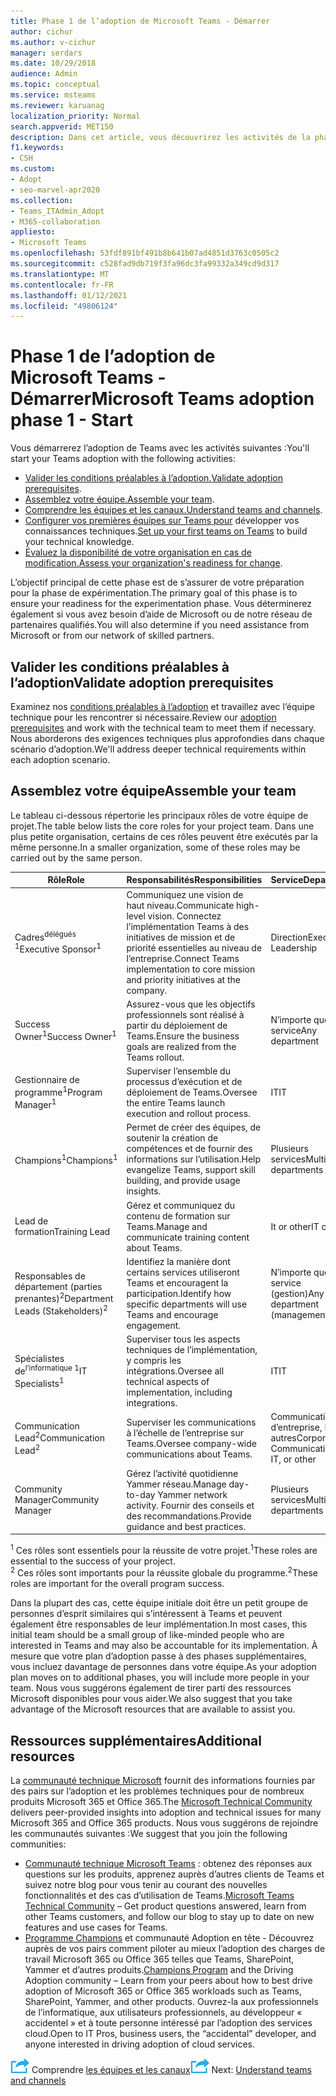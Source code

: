 ```yaml
---
title: Phase 1 de l’adoption de Microsoft Teams - Démarrer
author: cichur
ms.author: v-cichur
manager: serdars
ms.date: 10/29/2018
audience: Admin
ms.topic: conceptual
ms.service: msteams
ms.reviewer: karuanag
localization_priority: Normal
search.appverid: MET150
description: Dans cet article, vous découvrirez les activités de la phase de démarrage de l’adoption de Microsoft Teams. Comprendre les meilleures pratiques en matière de configuration de Microsoft Teams et de planification d’équipe.
f1.keywords:
- CSH
ms.custom:
- Adopt
- seo-marvel-apr2020
ms.collection:
- Teams_ITAdmin_Adopt
- M365-collaboration
appliesto:
- Microsoft Teams
ms.openlocfilehash: 53fdf891bf491b8b641b07ad4851d3763c0505c2
ms.sourcegitcommit: c528fad9db719f3fa96dc3fa99332a349cd9d317
ms.translationtype: MT
ms.contentlocale: fr-FR
ms.lasthandoff: 01/12/2021
ms.locfileid: "49806124"
---
```

# <a name="microsoft-teams-adoption-phase-1---start"></a><span data-ttu-id="03cba-104">Phase 1 de l’adoption de Microsoft Teams - Démarrer</span><span class="sxs-lookup"><span data-stu-id="03cba-104">Microsoft Teams adoption phase 1 - Start</span></span>

<span data-ttu-id="03cba-105">Vous démarrerez l’adoption de Teams avec les activités suivantes :</span><span class="sxs-lookup"><span data-stu-id="03cba-105">You'll start your Teams adoption with the following activities:</span></span>

- <span data-ttu-id="03cba-106">[Valider les conditions préalables à l’adoption.](#validate-adoption-prerequisites)</span><span class="sxs-lookup"><span data-stu-id="03cba-106">[Validate adoption prerequisites](#validate-adoption-prerequisites).</span></span>
- <span data-ttu-id="03cba-107">[Assemblez votre équipe.](#assemble-your-team)</span><span class="sxs-lookup"><span data-stu-id="03cba-107">[Assemble your team](#assemble-your-team).</span></span>
- <span data-ttu-id="03cba-108">[Comprendre les équipes et les canaux.](teams-adoption-understand-teams-and-channels.md)</span><span class="sxs-lookup"><span data-stu-id="03cba-108">[Understand teams and channels](teams-adoption-understand-teams-and-channels.md).</span></span>
- <span data-ttu-id="03cba-109">[Configurer vos premières équipes sur Teams pour](teams-adoption-your-first-teams.md) développer vos connaissances techniques.</span><span class="sxs-lookup"><span data-stu-id="03cba-109">[Set up your first teams on Teams](teams-adoption-your-first-teams.md) to build your technical knowledge.</span></span>
- <span data-ttu-id="03cba-110">[Évaluez la disponibilité de votre organisation en cas de modification.](teams-adoption-assess-readiness.md)</span><span class="sxs-lookup"><span data-stu-id="03cba-110">[Assess your organization's readiness for change](teams-adoption-assess-readiness.md).</span></span>

<span data-ttu-id="03cba-111">L’objectif principal de cette phase est de s’assurer de votre préparation pour la phase de expérimentation.</span><span class="sxs-lookup"><span data-stu-id="03cba-111">The primary goal of this phase is to ensure your readiness for the experimentation phase.</span></span> <span data-ttu-id="03cba-112">Vous déterminerez également si vous avez besoin d’aide de Microsoft ou de notre réseau de partenaires qualifiés.</span><span class="sxs-lookup"><span data-stu-id="03cba-112">You will also determine if you need assistance from Microsoft or from our network of skilled partners.</span></span>  

## <a name="validate-adoption-prerequisites"></a><span data-ttu-id="03cba-113">Valider les conditions préalables à l’adoption</span><span class="sxs-lookup"><span data-stu-id="03cba-113">Validate adoption prerequisites</span></span>

<span data-ttu-id="03cba-114">Examinez nos [conditions préalables à l’adoption](teams-adoption-get-started.md#adoption-prerequisites) et travaillez avec l’équipe technique pour les rencontrer si nécessaire.</span><span class="sxs-lookup"><span data-stu-id="03cba-114">Review our [adoption prerequisites](teams-adoption-get-started.md#adoption-prerequisites) and work with the technical team to meet them if necessary.</span></span> <span data-ttu-id="03cba-115">Nous aborderons des exigences techniques plus approfondies dans chaque scénario d’adoption.</span><span class="sxs-lookup"><span data-stu-id="03cba-115">We'll address deeper technical requirements within each adoption scenario.</span></span>

## <a name="assemble-your-team"></a><span data-ttu-id="03cba-116">Assemblez votre équipe</span><span class="sxs-lookup"><span data-stu-id="03cba-116">Assemble your team</span></span>

<span data-ttu-id="03cba-117">Le tableau ci-dessous répertorie les principaux rôles de votre équipe de projet.</span><span class="sxs-lookup"><span data-stu-id="03cba-117">The table below lists the core roles for your project team.</span></span> <span data-ttu-id="03cba-118">Dans une plus petite organisation, certains de ces rôles peuvent être exécutés par la même personne.</span><span class="sxs-lookup"><span data-stu-id="03cba-118">In a smaller organization, some of these roles may be carried out by the same person.</span></span>

| <span data-ttu-id="03cba-119">Rôle</span><span class="sxs-lookup"><span data-stu-id="03cba-119">Role</span></span> | <span data-ttu-id="03cba-120">Responsabilités</span><span class="sxs-lookup"><span data-stu-id="03cba-120">Responsibilities</span></span> | <span data-ttu-id="03cba-121">Service</span><span class="sxs-lookup"><span data-stu-id="03cba-121">Department</span></span> |
| ---- | ---------------- | ---------- |
| <span data-ttu-id="03cba-122">Cadres<sup>délégués 1</sup></span><span class="sxs-lookup"><span data-stu-id="03cba-122">Executive Sponsor<sup>1</sup></span></span> | <span data-ttu-id="03cba-123">Communiquez une vision de haut niveau.</span><span class="sxs-lookup"><span data-stu-id="03cba-123">Communicate high-level vision.</span></span> <span data-ttu-id="03cba-124">Connectez l’implémentation Teams à des initiatives de mission et de priorité essentielles au niveau de l’entreprise.</span><span class="sxs-lookup"><span data-stu-id="03cba-124">Connect Teams implementation to core mission and priority initiatives at the company.</span></span> | <span data-ttu-id="03cba-125">Direction</span><span class="sxs-lookup"><span data-stu-id="03cba-125">Executive Leadership</span></span> |
| <span data-ttu-id="03cba-126">Success Owner<sup>1</sup></span><span class="sxs-lookup"><span data-stu-id="03cba-126">Success Owner<sup>1</sup></span></span> | <span data-ttu-id="03cba-127">Assurez-vous que les objectifs professionnels sont réalisé à partir du déploiement de Teams.</span><span class="sxs-lookup"><span data-stu-id="03cba-127">Ensure the business goals are realized from the Teams rollout.</span></span> | <span data-ttu-id="03cba-128">N’importe quel service</span><span class="sxs-lookup"><span data-stu-id="03cba-128">Any department</span></span> |
| <span data-ttu-id="03cba-129">Gestionnaire de programme<sup>1</sup></span><span class="sxs-lookup"><span data-stu-id="03cba-129">Program Manager<sup>1</sup></span></span> | <span data-ttu-id="03cba-130">Superviser l’ensemble du processus d’exécution et de déploiement de Teams.</span><span class="sxs-lookup"><span data-stu-id="03cba-130">Oversee the entire Teams launch execution and rollout process.</span></span> | <span data-ttu-id="03cba-131">IT</span><span class="sxs-lookup"><span data-stu-id="03cba-131">IT</span></span> |
| <span data-ttu-id="03cba-132">Champions<sup>1</sup></span><span class="sxs-lookup"><span data-stu-id="03cba-132">Champions<sup>1</sup></span></span> | <span data-ttu-id="03cba-133">Permet de créer des équipes, de soutenir la création de compétences et de fournir des informations sur l’utilisation.</span><span class="sxs-lookup"><span data-stu-id="03cba-133">Help evangelize Teams, support skill building, and provide usage insights.</span></span> | <span data-ttu-id="03cba-134">Plusieurs services</span><span class="sxs-lookup"><span data-stu-id="03cba-134">Multiple departments</span></span> |
| <span data-ttu-id="03cba-135">Lead de formation</span><span class="sxs-lookup"><span data-stu-id="03cba-135">Training Lead</span></span> | <span data-ttu-id="03cba-136">Gérez et communiquez du contenu de formation sur Teams.</span><span class="sxs-lookup"><span data-stu-id="03cba-136">Manage and communicate training content about Teams.</span></span> | <span data-ttu-id="03cba-137">It or other</span><span class="sxs-lookup"><span data-stu-id="03cba-137">IT or other</span></span> |
| <span data-ttu-id="03cba-138">Responsables de département (parties prenantes)<sup>2</sup></span><span class="sxs-lookup"><span data-stu-id="03cba-138">Department Leads (Stakeholders)<sup>2</sup></span></span> | <span data-ttu-id="03cba-139">Identifiez la manière dont certains services utiliseront Teams et encouragent la participation.</span><span class="sxs-lookup"><span data-stu-id="03cba-139">Identify how specific departments will use Teams and encourage engagement.</span></span> | <span data-ttu-id="03cba-140">N’importe quel service (gestion)</span><span class="sxs-lookup"><span data-stu-id="03cba-140">Any department (management)</span></span> |
| <span data-ttu-id="03cba-141">Spécialistes de<sup>l’informatique 1</sup></span><span class="sxs-lookup"><span data-stu-id="03cba-141">IT Specialists<sup>1</sup></span></span> | <span data-ttu-id="03cba-142">Superviser tous les aspects techniques de l’implémentation, y compris les intégrations.</span><span class="sxs-lookup"><span data-stu-id="03cba-142">Oversee all technical aspects of implementation, including integrations.</span></span> | <span data-ttu-id="03cba-143">IT</span><span class="sxs-lookup"><span data-stu-id="03cba-143">IT</span></span> |
| <span data-ttu-id="03cba-144">Communication Lead<sup>2</sup></span><span class="sxs-lookup"><span data-stu-id="03cba-144">Communication Lead<sup>2</sup></span></span> | <span data-ttu-id="03cba-145">Superviser les communications à l’échelle de l’entreprise sur Teams.</span><span class="sxs-lookup"><span data-stu-id="03cba-145">Oversee company-wide communications about Teams.</span></span> | <span data-ttu-id="03cba-146">Communications d’entreprise, IT ou autres</span><span class="sxs-lookup"><span data-stu-id="03cba-146">Corporate Communications, IT, or other</span></span> |
| <span data-ttu-id="03cba-147">Community Manager</span><span class="sxs-lookup"><span data-stu-id="03cba-147">Community Manager</span></span> | <span data-ttu-id="03cba-148">Gérez l’activité quotidienne Yammer réseau.</span><span class="sxs-lookup"><span data-stu-id="03cba-148">Manage day-to-day Yammer network activity.</span></span> <span data-ttu-id="03cba-149">Fournir des conseils et des recommandations.</span><span class="sxs-lookup"><span data-stu-id="03cba-149">Provide guidance and best practices.</span></span> | <span data-ttu-id="03cba-150">Plusieurs services</span><span class="sxs-lookup"><span data-stu-id="03cba-150">Multiple departments</span></span> |

<span data-ttu-id="03cba-151"><sup>1</sup> Ces rôles sont essentiels pour la réussite de votre projet.</span><span class="sxs-lookup"><span data-stu-id="03cba-151"><sup>1</sup>These roles are essential to the success of your project.</span></span></br>
<span data-ttu-id="03cba-152"><sup>2</sup> Ces rôles sont importants pour la réussite globale du programme.</span><span class="sxs-lookup"><span data-stu-id="03cba-152"><sup>2</sup>These roles are important for the overall program success.</span></span>

<span data-ttu-id="03cba-153">Dans la plupart des cas, cette équipe initiale doit être un petit groupe de personnes d’esprit similaires qui s’intéressent à Teams et peuvent également être responsables de leur implémentation.</span><span class="sxs-lookup"><span data-stu-id="03cba-153">In most cases, this initial team should be a small group of like-minded people who are interested in Teams and may also be accountable for its implementation.</span></span> <span data-ttu-id="03cba-154">À mesure que votre plan d’adoption passe à des phases supplémentaires, vous incluez davantage de personnes dans votre équipe.</span><span class="sxs-lookup"><span data-stu-id="03cba-154">As your adoption plan moves on to additional phases, you will include more people in your team.</span></span> <span data-ttu-id="03cba-155">Nous vous suggérons également de tirer parti des ressources Microsoft disponibles pour vous aider.</span><span class="sxs-lookup"><span data-stu-id="03cba-155">We also suggest that you take advantage of the Microsoft resources that are available to assist you.</span></span> 

## <a name="additional-resources"></a><span data-ttu-id="03cba-156">Ressources supplémentaires</span><span class="sxs-lookup"><span data-stu-id="03cba-156">Additional resources</span></span>

<span data-ttu-id="03cba-157">La [communauté technique Microsoft](https://aka.ms/TechCommunity) fournit des informations fournies par des pairs sur l’adoption et les problèmes techniques pour de nombreux produits Microsoft 365 et Office 365.</span><span class="sxs-lookup"><span data-stu-id="03cba-157">The [Microsoft Technical Community](https://aka.ms/TechCommunity) delivers peer-provided insights into adoption and technical issues for many Microsoft 365 and Office 365 products.</span></span> <span data-ttu-id="03cba-158">Nous vous suggérons de rejoindre les communautés suivantes :</span><span class="sxs-lookup"><span data-stu-id="03cba-158">We suggest that you join the following communities:</span></span>

- <span data-ttu-id="03cba-159">[Communauté technique Microsoft Teams](https://aka.ms/TeamsCommunity) : obtenez des réponses aux questions sur les produits, apprenez auprès d’autres clients de Teams et suivez notre blog pour vous tenir au courant des nouvelles fonctionnalités et des cas d’utilisation de Teams.</span><span class="sxs-lookup"><span data-stu-id="03cba-159">[Microsoft Teams Technical Community](https://aka.ms/TeamsCommunity) – Get product questions answered, learn from other Teams customers, and follow our blog to stay up to date on new features and use cases for Teams.</span></span> 
- <span data-ttu-id="03cba-160">[Programme Champions](https://aka.ms/O365Champions) et communauté Adoption en tête - Découvrez auprès de vos pairs comment piloter au mieux l’adoption des charges de travail Microsoft 365 ou Office 365 telles que Teams, SharePoint, Yammer et d’autres produits.</span><span class="sxs-lookup"><span data-stu-id="03cba-160">[Champions Program](https://aka.ms/O365Champions) and the Driving Adoption community – Learn from your peers about how to best drive adoption of Microsoft 365 or Office 365 workloads such as Teams, SharePoint, Yammer, and other products.</span></span> <span data-ttu-id="03cba-161">Ouvrez-la aux professionnels de l’informatique, aux utilisateurs professionnels, au développeur « accidentel » et à toute personne intéressé par l’adoption des services cloud.</span><span class="sxs-lookup"><span data-stu-id="03cba-161">Open to IT Pros, business users, the “accidental” developer, and anyone interested in driving adoption of cloud services.</span></span>  


<span data-ttu-id="03cba-162">![Icône représentant l’étape suivante : ](media/teams-adoption-next-icon.png) Comprendre [les équipes et les canaux](teams-adoption-understand-teams-and-channels.md)</span><span class="sxs-lookup"><span data-stu-id="03cba-162">![An icon representing the next step](media/teams-adoption-next-icon.png) Next: [Understand teams and channels](teams-adoption-understand-teams-and-channels.md)</span></span>
